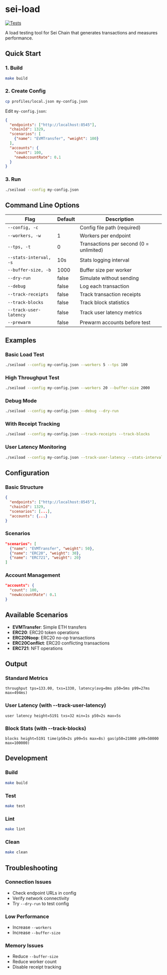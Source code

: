 # sei-load
[![Tests](https://github.com/sei-protocol/sei-load/actions/workflows/build-and-test.yml/badge.svg)](https://github.com/sei-protocol/sei-load/actions/workflows/build-and-test.yml)

A load testing tool for Sei Chain that generates transactions and measures performance.

## Quick Start

### 1. Build

```bash
make build
```

### 2. Create Config

```bash
cp profiles/local.json my-config.json
```

Edit `my-config.json`:
```json
{
  "endpoints": ["http://localhost:8545"],
  "chainId": 1329,
  "scenarios": [
    {"name": "EVMTransfer", "weight": 100}
  ],
  "accounts": {
    "count": 100,
    "newAccountRate": 0.1
  }
}
```

### 3. Run

```bash
./seiload --config my-config.json
```

## Command Line Options

| Flag | Default | Description |
|------|---------|-------------|
| `--config, -c` | | Config file path (required) |
| `--workers, -w` | 1 | Workers per endpoint |
| `--tps, -t` | 0 | Transactions per second (0 = unlimited) |
| `--stats-interval, -s` | 10s | Stats logging interval |
| `--buffer-size, -b` | 1000 | Buffer size per worker |
| `--dry-run` | false | Simulate without sending |
| `--debug` | false | Log each transaction |
| `--track-receipts` | false | Track transaction receipts |
| `--track-blocks` | false | Track block statistics |
| `--track-user-latency` | false | Track user latency metrics |
| `--prewarm` | false | Prewarm accounts before test |

## Examples

### Basic Load Test
```bash
./seiload --config my-config.json --workers 5 --tps 100
```

### High Throughput Test
```bash
./seiload --config my-config.json --workers 20 --buffer-size 2000
```

### Debug Mode
```bash
./seiload --config my-config.json --debug --dry-run
```

### With Receipt Tracking
```bash
./seiload --config my-config.json --track-receipts --track-blocks
```

### User Latency Monitoring
```bash
./seiload --config my-config.json --track-user-latency --stats-interval 5s
```

## Configuration

### Basic Structure
```json
{
  "endpoints": ["http://localhost:8545"],
  "chainId": 1329,
  "scenarios": [...],
  "accounts": {...}
}
```

### Scenarios
```json
"scenarios": [
  {"name": "EVMTransfer", "weight": 50},
  {"name": "ERC20", "weight": 30},
  {"name": "ERC721", "weight": 20}
]
```

### Account Management
```json
"accounts": {
  "count": 100,
  "newAccountRate": 0.1
}
```

## Available Scenarios

- **EVMTransfer**: Simple ETH transfers
- **ERC20**: ERC20 token operations
- **ERC20Noop**: ERC20 no-op transactions
- **ERC20Conflict**: ERC20 conflicting transactions
- **ERC721**: NFT operations

## Output

### Standard Metrics
```
throughput tps=133.00, txs=1330, latency(avg=8ms p50=5ms p99=27ms max=494ms)
```

### User Latency (with --track-user-latency)
```
user latency height=5191 txs=32 min=1s p50=2s max=5s
```

### Block Stats (with --track-blocks)
```
blocks height=5191 time(p50=2s p99=5s max=8s) gas(p50=21000 p99=50000 max=100000)
```

## Development

### Build
```bash
make build
```

### Test
```bash
make test
```

### Lint
```bash
make lint
```

### Clean
```bash
make clean
```

## Troubleshooting

### Connection Issues
- Check endpoint URLs in config
- Verify network connectivity
- Try `--dry-run` to test config

### Low Performance
- Increase `--workers`
- Increase `--buffer-size`

### Memory Issues
- Reduce `--buffer-size`
- Reduce worker count
- Disable receipt tracking
